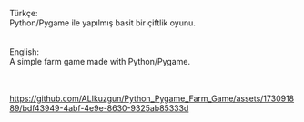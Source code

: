 
Türkçe:<br>Python/Pygame ile yapılmış basit bir çiftlik oyunu.
<br><br><br>English:<br>A simple farm game made with Python/Pygame.
<br>
<br>
<br>


https://github.com/ALIkuzgun/Python_Pygame_Farm_Game/assets/173091889/bdf43949-4abf-4e9e-8630-9325ab85333d
